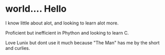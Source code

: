 # world.... Hello

I know little about alot, and looking to learn alot more.

Proficient but inefficient in Phython and looking to learn C.

Love Lunix but dont use it much because "The Man" has me by the short and curlies.

<!---
Par2ival/Par2ival is a ✨ special ✨ repository because its `README.md` (this file) appears on your GitHub profile.
You can click the Preview link to take a look at your changes.
--->
